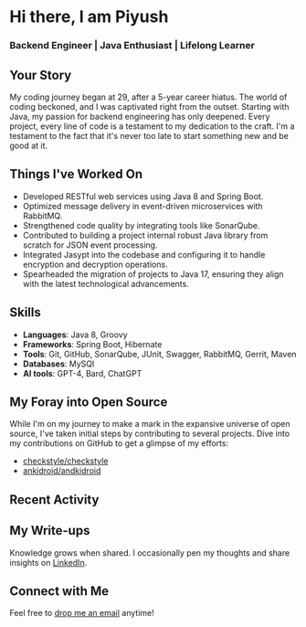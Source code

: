 # Hi there, I am Piyush
### Backend Engineer | Java Enthusiast | Lifelong Learner

## Your Story

My coding journey began at 29, after a 5-year career hiatus. The world of coding beckoned, and I was captivated right from the outset. Starting with Java, my passion for backend engineering has only deepened. Every project, every line of code is a testament to my dedication to the craft. I'm a testament to the fact that it's never too late to start something new and be good at it.

## Things I've Worked On
  - Developed RESTful web services using Java 8 and Spring Boot.
  - Optimized message delivery in event-driven microservices with RabbitMQ.
  - Strengthened code quality by integrating tools like SonarQube.
  - Contributed to building a project internal robust Java library from scratch for JSON event processing.
  - Integrated Jasypt into the codebase and configuring it to handle encryption and decryption operations.
  - Spearheaded the migration of projects to Java 17, ensuring they align with the latest technological advancements.

## Skills
- **Languages**: Java 8, Groovy
- **Frameworks**: Spring Boot, Hibernate
- **Tools**: Git, GitHub, SonarQube, JUnit, Swagger, RabbitMQ, Gerrit, Maven
- **Databases**: MySQl
- **AI tools**: GPT-4, Bard, ChatGPT

## My Foray into Open Source
While I'm on my journey to make a mark in the expansive universe of open source, I've taken initial steps by contributing to several projects. Dive into my contributions on GitHub to get a glimpse of my efforts:
- [checkstyle/checkstyle](https://github.com/checkstyle/checkstyle/pulls?q=is%3Apr+author%3Arelentless-pursuit+is%3Amerged+merged%3A%3E2023-01-01)
- [ankidroid/andkidroid](https://github.com/ankidroid/Anki-Android/pulls?q=is%3Apr+author%3Arelentless-pursuit+is%3Amerged+merged%3A%3E2023-01-01)

## Recent Activity

<!--START_SECTION:activity-->
<!--END_SECTION:activity-->

## My Write-ups 
Knowledge grows when shared. I occasionally pen my thoughts and share insights on [LinkedIn](www.linkedin.com/in/piyush-sadangi).

## Connect with Me
Feel free to [drop me an email](mailto:piyush.sadangi@gmail.com) anytime!
